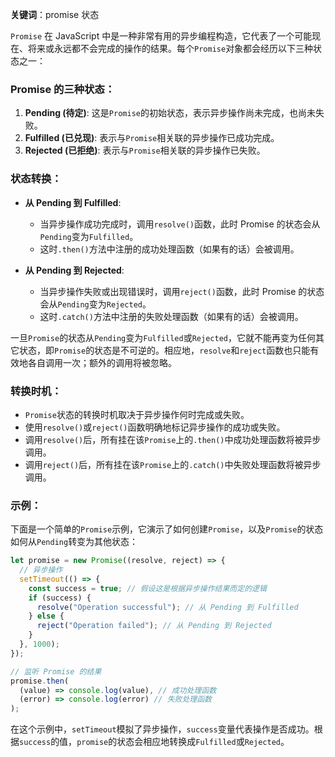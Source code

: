 **关键词**：promise 状态

`Promise` 在 JavaScript 中是一种非常有用的异步编程构造，它代表了一个可能现在、将来或永远都不会完成的操作的结果。每个`Promise`对象都会经历以下三种状态之一：

### Promise 的三种状态：

1. **Pending (待定)**: 这是`Promise`的初始状态，表示异步操作尚未完成，也尚未失败。
2. **Fulfilled (已兑现)**: 表示与`Promise`相关联的异步操作已成功完成。
3. **Rejected (已拒绝)**: 表示与`Promise`相关联的异步操作已失败。

### 状态转换：

- **从 Pending 到 Fulfilled**:

  - 当异步操作成功完成时，调用`resolve()`函数，此时 Promise 的状态会从`Pending`变为`Fulfilled`。
  - 这时`.then()`方法中注册的成功处理函数（如果有的话）会被调用。

- **从 Pending 到 Rejected**:
  - 当异步操作失败或出现错误时，调用`reject()`函数，此时 Promise 的状态会从`Pending`变为`Rejected`。
  - 这时`.catch()`方法中注册的失败处理函数（如果有的话）会被调用。

一旦`Promise`的状态从`Pending`变为`Fulfilled`或`Rejected`，它就不能再变为任何其它状态，即`Promise`的状态是不可逆的。相应地，`resolve`和`reject`函数也只能有效地各自调用一次；额外的调用将被忽略。

### 转换时机：

- `Promise`状态的转换时机取决于异步操作何时完成或失败。
- 使用`resolve()`或`reject()`函数明确地标记异步操作的成功或失败。
- 调用`resolve()`后，所有挂在该`Promise`上的`.then()`中成功处理函数将被异步调用。
- 调用`reject()`后，所有挂在该`Promise`上的`.catch()`中失败处理函数将被异步调用。

### 示例：

下面是一个简单的`Promise`示例，它演示了如何创建`Promise`，以及`Promise`的状态如何从`Pending`转变为其他状态：

```javascript
let promise = new Promise((resolve, reject) => {
  // 异步操作
  setTimeout(() => {
    const success = true; // 假设这是根据异步操作结果而定的逻辑
    if (success) {
      resolve("Operation successful"); // 从 Pending 到 Fulfilled
    } else {
      reject("Operation failed"); // 从 Pending 到 Rejected
    }
  }, 1000);
});

// 监听 Promise 的结果
promise.then(
  (value) => console.log(value), // 成功处理函数
  (error) => console.log(error) // 失败处理函数
);
```

在这个示例中，`setTimeout`模拟了异步操作，`success`变量代表操作是否成功。根据`success`的值，`promise`的状态会相应地转换成`Fulfilled`或`Rejected`。

